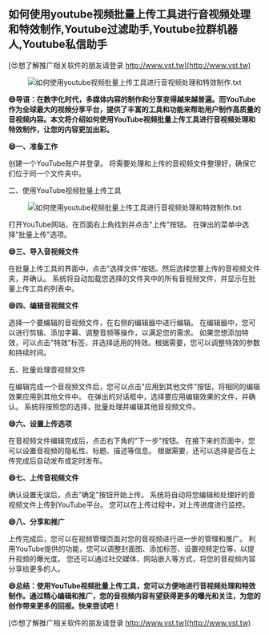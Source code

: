 ## **如何使用youtube视频批量上传工具进行音视频处理和特效制作,Youtube过滤助手,Youtube拉群机器人,Youtube私信助手**

[😍想了解推广相关软件的朋友请登录 http://www.vst.tw](http://www.vst.tw)

 <center><img src="https://vst.tw/MP4/tuiguang/png/6.png" alt="如何使用youtube视频批量上传工具进行音视频处理和特效制作.txt"></center>

**😄导语：在数字化时代，多媒体内容的制作和分享变得越来越普遍。而YouTube作为全球最大的视频分享平台，提供了丰富的工具和功能来帮助用户制作高质量的音视频内容。本文将介绍如何使用YouTube视频批量上传工具进行音视频处理和特效制作，让您的内容更加出彩。**

**😄一、准备工作**

创建一个YouTube账户并登录。
将需要处理和上传的音视频文件整理好，确保它们位于同一个文件夹中。

二、使用YouTube视频批量上传工具

 <center><img src="https://vst.tw/MP4/tuiguang/png/3.png" alt="如何使用youtube视频批量上传工具进行音视频处理和特效制作.txt"></center>

打开YouTube网站，在页面右上角找到并点击"上传"按钮。
在弹出的菜单中选择"批量上传"选项。

**😄三、导入音视频文件**

在批量上传工具的界面中，点击"选择文件"按钮。然后选择您要上传的音视频文件夹，并确认。
系统将自动加载您选择的文件夹中的所有音视频文件，并显示在批量上传工具的列表中。

**😄四、编辑音视频文件**

选择一个要编辑的音视频文件，在右侧的编辑器中进行编辑。
在编辑器中，您可以进行剪辑、添加字幕、调整音频等操作，以满足您的需求。
如果您想添加特效，可以点击"特效"标签，并选择适用的特效。根据需要，您可以调整特效的参数和持续时间。

五、批量处理音视频文件

在编辑完成一个音视频文件后，您可以点击"应用到其他文件"按钮，将相同的编辑效果应用到其他文件中。
在弹出的对话框中，选择要应用编辑效果的文件，并确认。
系统将按照您的选择，批量处理并编辑其他音视频文件。

**😄六、设置上传选项**

在音视频文件编辑完成后，点击右下角的"下一步"按钮。
在接下来的页面中，您可以设置音视频的隐私性、标题、描述等信息。
根据需要，还可以选择是否在上传完成后自动发布或定时发布。

**😄七、上传音视频文件**

确认设置无误后，点击"确定"按钮开始上传。
系统将自动将您编辑和处理好的音视频文件上传到YouTube平台。
您可以在上传过程中，对上传进度进行监控。

**😄八、分享和推广**

上传完成后，您可以在视频管理页面对您的音视频进行进一步的管理和推广。
利用YouTube提供的功能，您可以调整封面图、添加标签、设置视频定位等，以提升视频的曝光度。
您还可以通过社交媒体、网站嵌入等方式，将您的音视频内容分享给更多的人。

**😄总结：使用YouTube视频批量上传工具，您可以方便地进行音视频处理和特效制作。通过精心编辑和推广，您的音视频内容有望获得更多的曝光和关注，为您的创作带来更多的回报。快来尝试吧！**

[😍想了解推广相关软件的朋友请登录 http://www.vst.tw](http://www.vst.tw)



